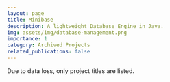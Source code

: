 ```yaml
---
layout: page
title: Minibase
description: A lightweight Database Engine in Java.
img: assets/img/database-management.png
importance: 1
category: Archived Projects
related_publications: false
---
```


Due to data loss, only project titles are listed.
